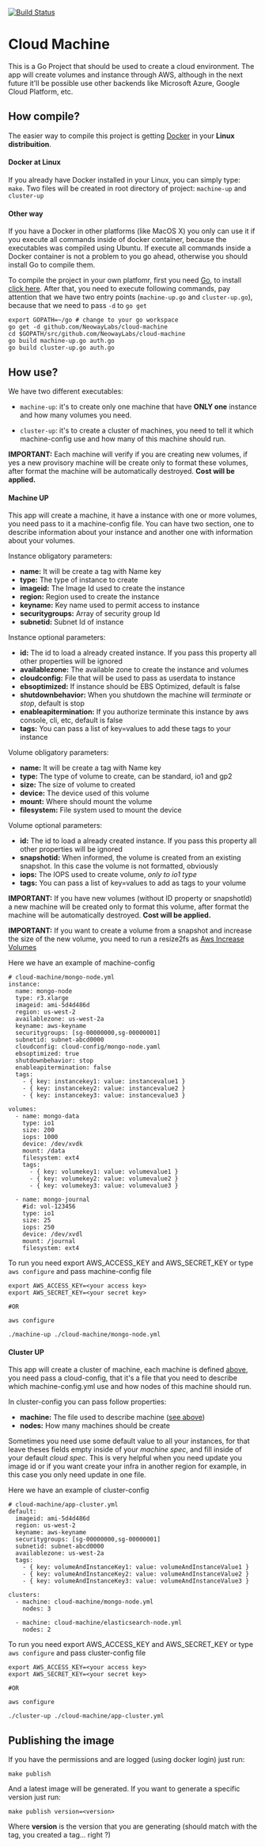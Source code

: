 [![Build Status](https://travis-ci.org/NeowayLabs/cloud-machine.svg?branch=master)](https://travis-ci.org/NeowayLabs/cloud-machine)

# Cloud Machine

This is a Go Project that should be used to create a cloud environment. The app
will create volumes and instance through AWS, although in the next future it'll
be possible use other backends like Microsoft Azure, Google Cloud Platform, etc.

## How compile?

The easier way to compile this project is getting
[Docker](http://docs.docker.com/linux/step_one/) in your **Linux distribuition**.

#### Docker at Linux

If you already have Docker installed in your Linux, you can simply type:
```make```. Two files will be created in root directory of project:
```machine-up``` and ```cluster-up```

#### Other way

If you have a Docker in other platforms (like MacOS X) you only can use it if
you execute all commands inside of docker container, because the executables
was compiled using Ubuntu. If execute all commands inside a Docker container is
not a problem to you go ahead, otherwise you should install Go to compile them.

To compile the project in your own platfomr, first you need
[Go](http://golang.org), to install [click here](https://golang.org/doc/install).
After that, you need to execute following commands, pay attention that we have
two entry points (```machine-up.go``` and ```cluster-up.go```), because that
we need to pass ```-d``` to ```go get```

```
export GOPATH=~/go # change to your go workspace
go get -d github.com/NeowayLabs/cloud-machine
cd $GOPATH/src/github.com/NeowayLabs/cloud-machine
go build machine-up.go auth.go
go build cluster-up.go auth.go
```

## How use?

We have two different executables:

* ```machine-up```: it's to create only one machine that have **ONLY one**
instance and how many volumes you need.

* ```cluster-up```: it's to create a cluster of machines, you need to tell it
which machine-config use and how many of this machine should run.

**IMPORTANT:** Each machine will verify if you are creating new volumes, if yes
a new provisory machine will be create only to format these volumes, after
format the machine will be automatically destroyed. **Cost will be applied.**

#### Machine UP

This app will create a machine, it have a instance with one or more volumes, you
need pass to it a machine-config file. You can have two section, one to
describe information about your instance and another one with information about
your volumes.

Instance obligatory parameters:
* **name:** It will be create a tag with Name key
* **type:** The type of instance to create
* **imageid:** The Image Id used to create the instance
* **region:** Region used to create the instance
* **keyname:** Key name used to permit access to instance
* **securitygroups:** Array of security group Id
* **subnetid:** Subnet Id of instance

Instance optional parameters:
* **id:** The id to load a already created instance. If you pass this property all other properties will be ignored
* **availablezone:** The available zone to create the instance and volumes
* **cloudconfig:** File that will be used to pass as userdata to instance
* **ebsoptimized:** If instance should be EBS Optimized, default is false
* **shutdownbehavior:** When you shutdown the machine will *terminate* or *stop*, default is stop
* **enableapitermination:** If you authorize terminate this instance by aws console, cli, etc, default is false
* **tags:** You can pass a list of key=values to add these tags to your instance

Volume obligatory parameters:
* **name:** It will be create a tag with Name key
* **type:** The type of volume to create, can be standard, io1 and gp2
* **size:** The size of volume to created
* **device:** The device used of this volume
* **mount:** Where should mount the volume
* **filesystem:** File system used to mount the device

Volume optional parameters:

* **id:** The id to load a already created instance. If you pass this property all other properties will be ignored
* **snapshotid:** When informed, the volume is created from an existing snapshot. In this case the volume is not formatted, obviously
* **iops:** The IOPS used to create volume, *only to io1 type*
* **tags:** You can pass a list of key=values to add as tags to your volume

**IMPORTANT:** If you have new volumes (without ID property or snapshotId) a new machine will
be created only to format this volume, after format the machine will be automatically destroyed. **Cost will be applied.**

**IMPORTANT:** If you want to create a volume from a snapshot and increase the size of the new volume, you need to run
a resize2fs as [Aws Increase Volumes](http://docs.aws.amazon.com/AWSEC2/latest/UserGuide/ebs-expand-volume.html)

Here we have an example of machine-config

```
# cloud-machine/mongo-node.yml
instance:
  name: mongo-node
  type: r3.xlarge
  imageid: ami-5d4d486d
  region: us-west-2
  availablezone: us-west-2a
  keyname: aws-keyname
  securitygroups: [sg-00000000,sg-00000001]
  subnetid: subnet-abcd0000
  cloudconfig: cloud-config/mongo-node.yaml
  ebsoptimized: true
  shutdownbehavior: stop
  enableapitermination: false
  tags:
    - { key: instancekey1: value: instancevalue1 }
    - { key: instancekey2: value: instancevalue2 }
    - { key: instancekey3: value: instancevalue3 }

volumes:
  - name: mongo-data
    type: io1
    size: 200
    iops: 1000
    device: /dev/xvdk
    mount: /data
    filesystem: ext4
    tags:
      - { key: volumekey1: value: volumevalue1 }
      - { key: volumekey2: value: volumevalue2 }
      - { key: volumekey3: value: volumevalue3 }

  - name: mongo-journal
    #id: vol-123456
    type: io1
    size: 25
    iops: 250
    device: /dev/xvdl
    mount: /journal
    filesystem: ext4
```

To run you need export AWS_ACCESS_KEY and AWS_SECRET_KEY or type ```aws configure``` and pass machine-config
file 

```
export AWS_ACCESS_KEY=<your access key>
export AWS_SECRET_KEY=<your secret key>

#OR

aws configure

./machine-up ./cloud-machine/mongo-node.yml
```

#### Cluster UP

This app will create a cluster of machine, each machine is defined
[above](#machine-up), you need pass a cloud-config, that it's a file that you
need to describe which machine-config.yml use and how nodes of this machine
should run.

In cluster-config you can pass follow properties:

* **machine:** The file used to describe machine ([see above](#machine-up))
* **nodes:** How many machines should be create

Sometimes you need use some default value to all your instances, for that leave theses fields empty inside of your
*machine spec*, and fill inside of your default *cloud spec*. This is very helpful when you need update you image id
or if you want create your infra in another region for example, in this case you only need update in one file.

Here we have an example of cluster-config

```
# cloud-machine/app-cluster.yml
default:
  imageid: ami-5d4d486d
  region: us-west-2
  keyname: aws-keyname
  securitygroups: [sg-00000000,sg-00000001]
  subnetid: subnet-abcd0000
  availablezone: us-west-2a
  tags:
    - { key: volumeAndInstanceKey1: value: volumeAndInstanceValue1 }
    - { key: volumeAndInstanceKey2: value: volumeAndInstanceValue2 }
    - { key: volumeAndInstanceKey3: value: volumeAndInstanceValue3 }

clusters:
  - machine: cloud-machine/mongo-node.yml
    nodes: 3

  - machine: cloud-machine/elasticsearch-node.yml
    nodes: 2
```

To run you need export AWS_ACCESS_KEY and AWS_SECRET_KEY or type ```aws configure``` and pass cluster-config
file 

```
export AWS_ACCESS_KEY=<your access key>
export AWS_SECRET_KEY=<your secret key>

#OR

aws configure

./cluster-up ./cloud-machine/app-cluster.yml
```

## Publishing the image

If you have the permissions and are logged (using docker login) just run:

    make publish

And a latest image will be generated. If you want to generate a specific version just run:

    make publish version=<version>

Where **version** is the version that you are generating (should match with the tag, you created a tag... right ?)
